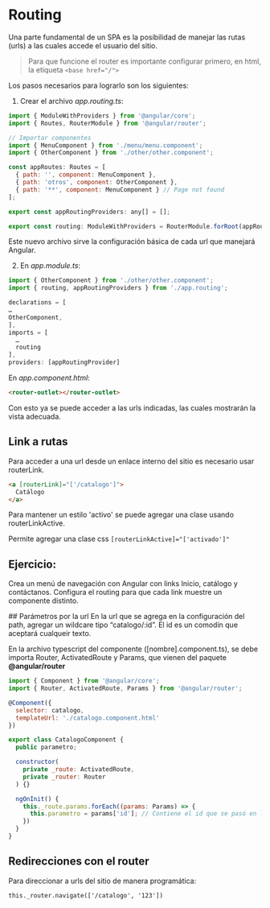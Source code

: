 # Routing
Una parte fundamental de un SPA es la posibilidad de manejar las rutas (urls) a las cuales accede el usuario del sitio.

> Para que funcione el router es importante configurar primero, en html, la etiqueta `<base href="/">`

Los pasos necesarios para lograrlo son los siguientes:

1. Crear el archivo *app.routing.ts*:

```javascript
import { ModuleWithProviders } from '@angular/core';
import { Routes, RouterModule } from '@angular/router';

// Importar componentes
import { MenuComponent } from './menu/menu.component';
import { OtherComponent } from './other/other.component';

const appRoutes: Routes = [
  { path: '', component: MenuComponent },
  { path: 'otros', component: OtherComponent },
  { path: '**', component: MenuComponent } // Page not found
];

export const appRoutingProviders: any[] = [];

export const routing: ModuleWithProviders = RouterModule.forRoot(appRoutes);
```

Este nuevo archivo sirve la configuración básica de cada url que manejará Angular.

2. En *app.module.ts*:
```javascript
import { OtherComponent } from './other/other.component';
import { routing, appRoutingProviders } from './app.routing';

declarations = [
…
OtherComponent,
],
imports = [
  …
  routing
],
providers: [appRoutingProvider]
```

En *app.component.html*:
```html
<router-outlet></router-outlet>
```

Con esto ya se puede acceder a las urls indicadas, las cuales mostrarán la vista adecuada.

## Link a rutas

Para acceder a una url desde un enlace interno del sitio es necesario usar routerLink.

```html
<a [routerLink]="['/catalogo']">
  Catálogo
</a>
```

Para mantener un estilo 'activo' se puede agregar una clase usando routerLinkActive.

Permite agregar una clase css
`[routerLinkActive]="['activado']"`

## Ejercicio:
Crea un menú de navegación con Angular con links Inicio, catálogo y contáctanos. Configura el routing para que cada link muestre un componente distinto.

## Parámetros por la url
En la url que se agrega en la configuración del path, agregar un wildcare tipo “catalogo/:id”. El id es un comodín que aceptará cualqueir texto.

En la archivo typescript del componente ([nombre].component.ts), se debe importa Router, ActivatedRoute y Params, que vienen del paquete **@angular/router**

```javascript
import { Component } from '@angular/core';
import { Router, ActivatedRoute, Params } from '@angular/router';

@Component({
  selector: catalogo,
  templateUrl: './catalogo.component.html'
})

export class CatalogoComponent {
  public parametro;

  constructor(
    private _route: ActivatedRoute,
    private _router: Router
  ) {}

  ngOnInit() {
    this._route.params.forEach((params: Params) => {
      this.parametro = params['id']; // Contiene el id que se pasó en la url
    })
  }
}
```
## Redirecciones con el router

Para direccionar a urls del sitio de manera programática:

`this._router.navigate(['/catalogo', '123'])`
